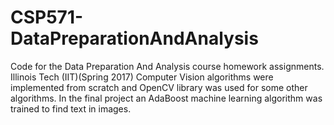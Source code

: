 # CSP571-DataPreparationAndAnalysis
Code for the Data Preparation And Analysis course homework assignments. Illinois Tech (IIT)(Spring 2017)
Computer Vision algorithms were implemented from scratch and OpenCV library was used for some other algorithms.
In the final project an AdaBoost machine learning algorithm was trained to find text in images.
